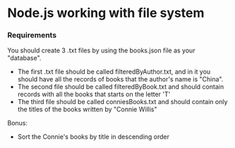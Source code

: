 # Node.js working with file system
### Requirements

You should create 3 .txt files by using the books.json file as your "database". 
 -  The first .txt file should be called filteredByAuthor.txt, and in it you should have
   all the records of books that the author's name is "China". 
 -  The second file should be called filteredByBook.txt and should contain records
 with all the books that starts on the letter 'T'
- The third file should be called conniesBooks.txt and should contain only the titles of the books written by "Connie Willis"

Bonus:
  - Sort the Connie's books by title in descending order